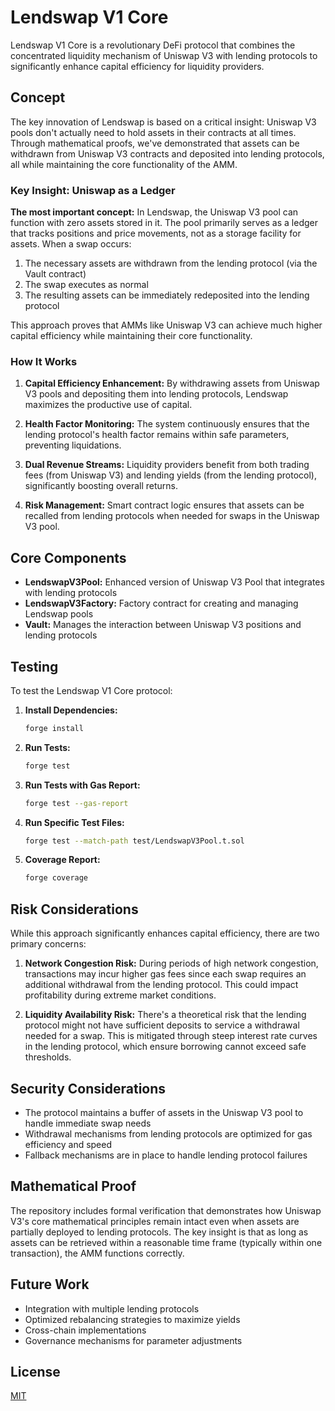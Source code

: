 # Lendswap V1 Core

Lendswap V1 Core is a revolutionary DeFi protocol that combines the concentrated liquidity mechanism of Uniswap V3 with lending protocols to significantly enhance capital efficiency for liquidity providers.

## Concept

The key innovation of Lendswap is based on a critical insight: Uniswap V3 pools don't actually need to hold assets in their contracts at all times. Through mathematical proofs, we've demonstrated that assets can be withdrawn from Uniswap V3 contracts and deposited into lending protocols, all while maintaining the core functionality of the AMM.

### Key Insight: Uniswap as a Ledger

**The most important concept:** In Lendswap, the Uniswap V3 pool can function with zero assets stored in it. The pool primarily serves as a ledger that tracks positions and price movements, not as a storage facility for assets. When a swap occurs:

1. The necessary assets are withdrawn from the lending protocol (via the Vault contract)
2. The swap executes as normal
3. The resulting assets can be immediately redeposited into the lending protocol

This approach proves that AMMs like Uniswap V3 can achieve much higher capital efficiency while maintaining their core functionality.

### How It Works

1. **Capital Efficiency Enhancement:** By withdrawing assets from Uniswap V3 pools and depositing them into lending protocols, Lendswap maximizes the productive use of capital.

2. **Health Factor Monitoring:** The system continuously ensures that the lending protocol's health factor remains within safe parameters, preventing liquidations.

3. **Dual Revenue Streams:** Liquidity providers benefit from both trading fees (from Uniswap V3) and lending yields (from the lending protocol), significantly boosting overall returns.

4. **Risk Management:** Smart contract logic ensures that assets can be recalled from lending protocols when needed for swaps in the Uniswap V3 pool.

## Core Components

- **LendswapV3Pool:** Enhanced version of Uniswap V3 Pool that integrates with lending protocols
- **LendswapV3Factory:** Factory contract for creating and managing Lendswap pools
- **Vault:** Manages the interaction between Uniswap V3 positions and lending protocols

## Testing

To test the Lendswap V1 Core protocol:

1. **Install Dependencies:**
   ```bash
   forge install
   ```

2. **Run Tests:**
   ```bash
   forge test
   ```

3. **Run Tests with Gas Report:**
   ```bash
   forge test --gas-report
   ```

4. **Run Specific Test Files:**
   ```bash
   forge test --match-path test/LendswapV3Pool.t.sol
   ```

5. **Coverage Report:**
   ```bash
   forge coverage
   ```

## Risk Considerations

While this approach significantly enhances capital efficiency, there are two primary concerns:

1. **Network Congestion Risk:** During periods of high network congestion, transactions may incur higher gas fees since each swap requires an additional withdrawal from the lending protocol. This could impact profitability during extreme market conditions.

2. **Liquidity Availability Risk:** There's a theoretical risk that the lending protocol might not have sufficient deposits to service a withdrawal needed for a swap. This is mitigated through steep interest rate curves in the lending protocol, which ensure borrowing cannot exceed safe thresholds.

## Security Considerations

- The protocol maintains a buffer of assets in the Uniswap V3 pool to handle immediate swap needs
- Withdrawal mechanisms from lending protocols are optimized for gas efficiency and speed
- Fallback mechanisms are in place to handle lending protocol failures

## Mathematical Proof

The repository includes formal verification that demonstrates how Uniswap V3's core mathematical principles remain intact even when assets are partially deployed to lending protocols. The key insight is that as long as assets can be retrieved within a reasonable time frame (typically within one transaction), the AMM functions correctly.

## Future Work

- Integration with multiple lending protocols
- Optimized rebalancing strategies to maximize yields
- Cross-chain implementations
- Governance mechanisms for parameter adjustments

## License

[MIT](LICENSE)
